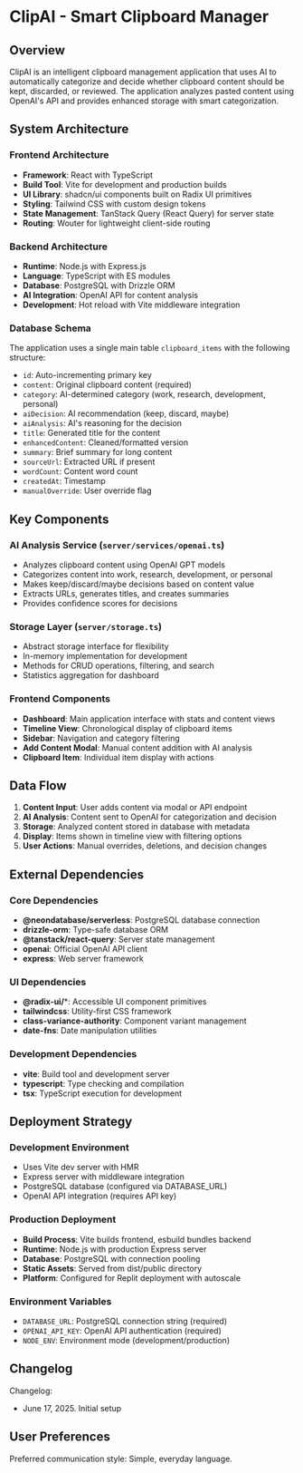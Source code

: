 # ClipAI - Smart Clipboard Manager

## Overview

ClipAI is an intelligent clipboard management application that uses AI to automatically categorize and decide whether clipboard content should be kept, discarded, or reviewed. The application analyzes pasted content using OpenAI's API and provides enhanced storage with smart categorization.

## System Architecture

### Frontend Architecture
- **Framework**: React with TypeScript
- **Build Tool**: Vite for development and production builds
- **UI Library**: shadcn/ui components built on Radix UI primitives
- **Styling**: Tailwind CSS with custom design tokens
- **State Management**: TanStack Query (React Query) for server state
- **Routing**: Wouter for lightweight client-side routing

### Backend Architecture
- **Runtime**: Node.js with Express.js
- **Language**: TypeScript with ES modules
- **Database**: PostgreSQL with Drizzle ORM
- **AI Integration**: OpenAI API for content analysis
- **Development**: Hot reload with Vite middleware integration

### Database Schema
The application uses a single main table `clipboard_items` with the following structure:
- `id`: Auto-incrementing primary key
- `content`: Original clipboard content (required)
- `category`: AI-determined category (work, research, development, personal)
- `aiDecision`: AI recommendation (keep, discard, maybe)
- `aiAnalysis`: AI's reasoning for the decision
- `title`: Generated title for the content
- `enhancedContent`: Cleaned/formatted version
- `summary`: Brief summary for long content
- `sourceUrl`: Extracted URL if present
- `wordCount`: Content word count
- `createdAt`: Timestamp
- `manualOverride`: User override flag

## Key Components

### AI Analysis Service (`server/services/openai.ts`)
- Analyzes clipboard content using OpenAI GPT models
- Categorizes content into work, research, development, or personal
- Makes keep/discard/maybe decisions based on content value
- Extracts URLs, generates titles, and creates summaries
- Provides confidence scores for decisions

### Storage Layer (`server/storage.ts`)
- Abstract storage interface for flexibility
- In-memory implementation for development
- Methods for CRUD operations, filtering, and search
- Statistics aggregation for dashboard

### Frontend Components
- **Dashboard**: Main application interface with stats and content views
- **Timeline View**: Chronological display of clipboard items
- **Sidebar**: Navigation and category filtering
- **Add Content Modal**: Manual content addition with AI analysis
- **Clipboard Item**: Individual item display with actions

## Data Flow

1. **Content Input**: User adds content via modal or API endpoint
2. **AI Analysis**: Content sent to OpenAI for categorization and decision
3. **Storage**: Analyzed content stored in database with metadata
4. **Display**: Items shown in timeline view with filtering options
5. **User Actions**: Manual overrides, deletions, and decision changes

## External Dependencies

### Core Dependencies
- **@neondatabase/serverless**: PostgreSQL database connection
- **drizzle-orm**: Type-safe database ORM
- **@tanstack/react-query**: Server state management
- **openai**: Official OpenAI API client
- **express**: Web server framework

### UI Dependencies
- **@radix-ui/***: Accessible UI component primitives
- **tailwindcss**: Utility-first CSS framework
- **class-variance-authority**: Component variant management
- **date-fns**: Date manipulation utilities

### Development Dependencies
- **vite**: Build tool and development server
- **typescript**: Type checking and compilation
- **tsx**: TypeScript execution for development

## Deployment Strategy

### Development Environment
- Uses Vite dev server with HMR
- Express server with middleware integration
- PostgreSQL database (configured via DATABASE_URL)
- OpenAI API integration (requires API key)

### Production Deployment
- **Build Process**: Vite builds frontend, esbuild bundles backend
- **Runtime**: Node.js with production Express server
- **Database**: PostgreSQL with connection pooling
- **Static Assets**: Served from dist/public directory
- **Platform**: Configured for Replit deployment with autoscale

### Environment Variables
- `DATABASE_URL`: PostgreSQL connection string (required)
- `OPENAI_API_KEY`: OpenAI API authentication (required)
- `NODE_ENV`: Environment mode (development/production)

## Changelog

Changelog:
- June 17, 2025. Initial setup

## User Preferences

Preferred communication style: Simple, everyday language.